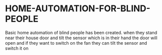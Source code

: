 # HOME-AUTOMATION-FOR-BLIND-PEOPLE
Basic home automation of blind people has been created. when they stand near their house door and tilt the sensor which is in their hand the door will open and if they want to switch on the fan they can tilt the sensor and switch it on
